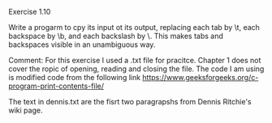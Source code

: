 Exercise 1.10


Write a progarm to cpy its input ot its output, replacing each tab by \t, each backspace by \b, and each backslash by \\.
This makes tabs and backspaces visible in an unambiguous way.

Comment: For this exercise I used a .txt file for pracitce. Chapter 1 does not cover the ropic of opening, reading and closing the file. The code I am using is modified code from the following link https://www.geeksforgeeks.org/c-program-print-contents-file/

The text in dennis.txt are the fisrt two paragrapshs from Dennis Ritchie's wiki page.
